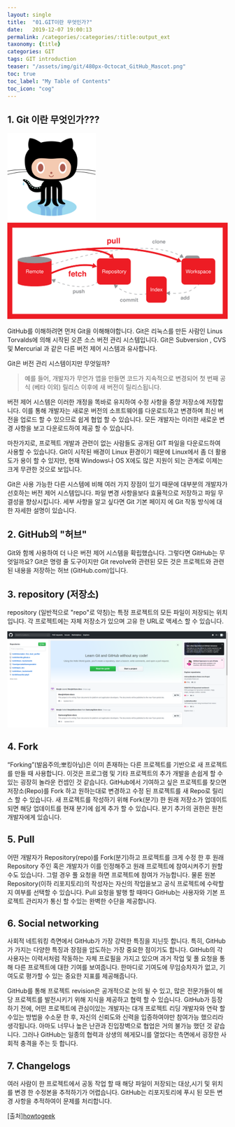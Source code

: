 ```yaml
---
layout: single
title:  "01.GIT이란 무엇인가?"
date:   2019-12-07 19:00:13
permalink: /categories/:categories/:title:output_ext
taxonomy: {title}
categories: GIT
tags: GIT introduction
teaser: "/assets/img/git/480px-Octocat_GitHub_Mascot.png"
toc: true
toc_label: "My Table of Contents"
toc_icon: "cog"
---
```


## 1. Git 이란 무엇인가???

<img src="/assets/img/git/480px-Octocat_GitHub_Mascot.png" width="40%" height="40%" alt="image">

<img src="/assets/img/git/git.png" title="image">

GitHub를 이해하려면 먼저 Git을 이해해야합니다. Git은 리눅스를 만든 사람인 Linus Torvalds에 의해 시작된 오픈 소스 버전 관리 시스템입니다. Git은 Subversion , CVS 및 Mercurial 과 같은 다른 버전 제어 시스템과 유사합니다.

Git은 버전 관리 시스템이지만 무엇일까? 

> 예를 들어, 개발자가 무언가 앱을 만들면 코드가 지속적으로 변경되어 첫 번째 공식 (베타 이외) 릴리스 이후에 새 버전이 릴리스됩니다.

버전 제어 시스템은 이러한 개정을 똑바로 유지하여 수정 사항을 중앙 저장소에 저장합니다. 이를 통해 개발자는 새로운 버전의 소프트웨어를 다운로드하고 변경하며 최신 버전을 업로드 할 수 있으므로 쉽게 협업 할 수 있습니다. 모든 개발자는 이러한 새로운 변경 사항을 보고 다운로드하여 제공 할 수 있습니다.

마찬가지로, 프로젝트 개발과 관련이 없는 사람들도 공개된 GIT ​​파일을 다운로드하여 사용할 수 있습니다. Git이 시작된 배경이 Linux 환경이기 때문에 Linux에서 좀 더 활용도가 용이 할 수 있지만, 현재 Windows나 OS X에도 많은 지원이 되는 관계로 이제는 크게 무관한 것으로 보입니다.

Git은 사용 가능한 다른 시스템에 비해 여러 가지 장점이 있기 때문에 대부분의 개발자가 선호하는 버전 제어 시스템입니다. 파일 변경 사항을보다 효율적으로 저장하고 파일 무결성을 향상시킵니다. 세부 사항을 알고 싶다면  Git 기본 페이지  에 Git 작동 방식에 대한 자세한 설명이 있습니다.


## 2. GitHub의 "허브"

Git와 함께 사용하여 더 나은 버전 제어 시스템을 확립했습니다. 그렇다면 GitHub는 무엇일까요? Git은 명령 줄 도구이지만 Git revolve와 관련된 모든 것은 프로젝트와 관련된 내용을 저장하는 허브 (GitHub.com)입니다.


## 3. repository (저장소)

repository (일반적으로 "repo"로 약칭)는 특정 프로젝트의 모든 파일이 저장되는 위치입니다. 각 프로젝트에는 자체 저장소가 있으며 고유 한 URL로 액세스 할 수 있습니다.

<img src="/assets/img/git/repository_example.png" title="리포지토리 저장소">

## 4. Fork

“Forking”(발음주의;뽀킹아님)은 이미 존재하는 다른 프로젝트를 기반으로 새 프로젝트를 만들 때 사용합니다. 이것은 프로그램 및 기타 프로젝트의 추가 개발을 손쉽게 할 수 있는 굉장히 놀라운 컨셉인 것 같습니다. GitHub에서 기여하고 싶은 프로젝트를 찾으면 저장소(Repo)를 Fork 하고 원하는대로 변경하고 수정 된 프로젝트를 새 Repo로 릴리스 할 수 있습니다. 새 프로젝트를 작성하기 위해 Fork(분기) 한 원래 저장소가 업데이트되면 해당 업데이트를 현재 분기에 쉽게 추가 할 수 있습니다. 분기 추가의 권한은 원천 개발자에게 있습니다.

## 5. Pull

어떤 개발자가 Repository(repo)를 Fork(분기)하고 프로젝트를 크게 수정 한 후 원래 Repository 주인 혹은 개발자가 이를 인정해주고 원래 프로젝트에 참여시켜주기 원할 수도 있습니다. 그럴 경우 풀 요청을 하면 프로젝트에 참여가 가능합니다. 물론 원본 Repository(이하 리포지토리)의 작성자는 자신의 작업을보고 공식 프로젝트에 수락할지 여부를 선택할 수 있습니다. Pull 요청을 발행 할 때마다 GitHub는 사용자와 기본 프로젝트 관리자가 통신 할 수있는 완벽한 수단을 제공합니다.

## 6. Social networking

사회적 네트워킹 측면에서 GitHub가 가장 강력한 특징을 지닌듯 합니다. 특히, GitHub가 가지는 다양한 특징과 장점을 압도하는 가장 중요한 점이기도 합니다. GitHub의 각 사용자는 이력서처럼 작동하는 자체 프로필을 가지고 있으며 과거 작업 및 풀 요청을 통해 다른 프로젝트에 대한 기여를 보여줍니다. 한마디로 기여도에 무임승차자가 없고, 기여도로 평가할 수 있는 중요한 지표를 제공해줍니다.

GitHub를 통해 프로젝트 revision은 공개적으로 논의 될 수 있고, 많은 전문가들이 해당 프로젝트를 발전시키기 위해 지식을 제공하고 협력 할 수 있습니다. GitHub가 등장하기 전에, 어떤 프로젝트에 관심이있는 개발자는 대개 프로젝트 리딩 개발자와 연락 할 수있는 방법을 수소문 한 후, 자신의 신뢰도와 신력을 입증하여야만 참여가능 했으리라 생각됩니다. 아마도 너무나 높은 난관과 진입장벽으로 협업은 거의 불가능 했던 것 같습니다. 그러나 GitHub는 일종의 협력과 상생의 헤게모니를 열었다는 측면에서 굉장한 사회적 충격을 주는 듯 합니다.


## 7. Changelogs

여러 사람이 한 프로젝트에서 공동 작업 할 때 해당 파일이 저장되는 대상,시기 및 위치를 변경 한 수정본을 추적하기가 어렵습니다. GitHub는 리포지토리에 푸시 된 모든 변경 사항을 추적하여이 문제를 처리합니다.


[출처][howtogeek](https://www.howtogeek.com/180167/htg-explains-what-is-github-and-what-do-geeks-use-it-for/)